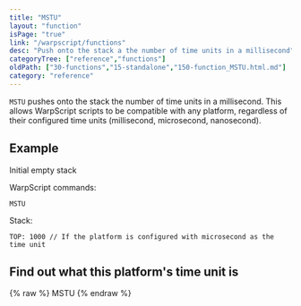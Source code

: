 ```yaml
---
title: "MSTU"
layout: "function"
isPage: "true"
link: "/warpscript/functions"
desc: "Push onto the stack a the number of time units in a millisecond"
categoryTree: ["reference","functions"]
oldPath: ["30-functions","15-standalone","150-function_MSTU.html.md"]
category: "reference"
---
```

 

`MSTU` pushes onto the stack the number of time units in a millisecond. This allows WarpScript scripts to be compatible with any platform, regardless of their configured time units (millisecond, microsecond, nanosecond).


## Example ##

Initial empty stack

WarpScript commands:

    MSTU

Stack: 

    TOP: 1000 // If the platform is configured with microsecond as the time unit

## Find out what this platform's time unit is ##

{% raw %}
<warp10-warpscript-widget backend="{{backend}}"  exec-endpoint="{{execEndpoint}}">MSTU
</warp10-warpscript-widget>
{% endraw %}    
